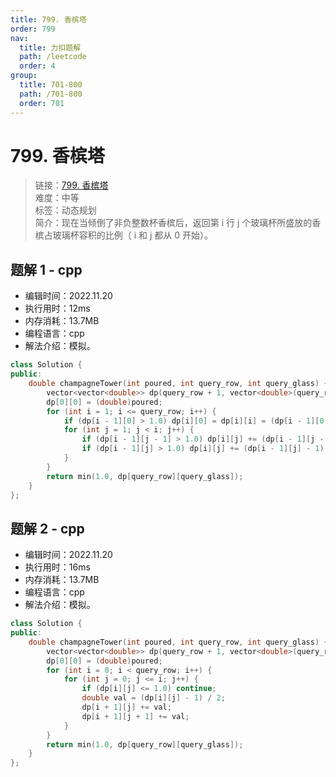 ```yaml
---
title: 799. 香槟塔
order: 799
nav:
  title: 力扣题解
  path: /leetcode
  order: 4
group:
  title: 701-800
  path: /701-800
  order: 701
---
```


# 799. 香槟塔

> 链接：[799. 香槟塔](https://leetcode.cn/problems/champagne-tower/)  
> 难度：中等  
> 标签：动态规划  
> 简介：现在当倾倒了非负整数杯香槟后，返回第 i 行 j 个玻璃杯所盛放的香槟占玻璃杯容积的比例（ i 和 j 都从 0 开始）。

## 题解 1 - cpp

- 编辑时间：2022.11.20
- 执行用时：12ms
- 内存消耗：13.7MB
- 编程语言：cpp
- 解法介绍：模拟。

```cpp
class Solution {
public:
    double champagneTower(int poured, int query_row, int query_glass) {
        vector<vector<double>> dp(query_row + 1, vector<double>(query_row + 1, 0.0));
        dp[0][0] = (double)poured;
        for (int i = 1; i <= query_row; i++) {
            if (dp[i - 1][0] > 1.0) dp[i][0] = dp[i][i] = (dp[i - 1][0] - 1) / 2;
            for (int j = 1; j < i; j++) {
                if (dp[i - 1][j - 1] > 1.0) dp[i][j] += (dp[i - 1][j - 1] - 1) / 2;
                if (dp[i - 1][j] > 1.0) dp[i][j] += (dp[i - 1][j] - 1) / 2;
            }
        }
        return min(1.0, dp[query_row][query_glass]);
    }
};
```

## 题解 2 - cpp

- 编辑时间：2022.11.20
- 执行用时：16ms
- 内存消耗：13.7MB
- 编程语言：cpp
- 解法介绍：模拟。

```cpp
class Solution {
public:
    double champagneTower(int poured, int query_row, int query_glass) {
        vector<vector<double>> dp(query_row + 1, vector<double>(query_row + 1, 0.0));
        dp[0][0] = (double)poured;
        for (int i = 0; i < query_row; i++) {
            for (int j = 0; j <= i; j++) {
                if (dp[i][j] <= 1.0) continue;
                double val = (dp[i][j] - 1) / 2;
                dp[i + 1][j] += val;
                dp[i + 1][j + 1] += val;
            }
        }
        return min(1.0, dp[query_row][query_glass]);
    }
};
```
